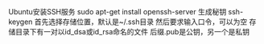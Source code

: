 Ubuntu安装SSH服务
sudo apt-get install openssh-server
生成秘钥
ssh-keygen
首先选择存储位置，默认是~/.ssh目录
然后要求输入口令，可以为空
存储目录下有一对以id_dsa或id_rsa命名的文件
后缀.pub是公钥，另一个是私钥

